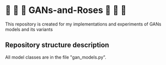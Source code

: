 # :gun: :gun: :gun: GANs-and-Roses :rose: :rose: :rose:
This repository is created for my implementations and experiments of GANs models and its variants   


## Repository structure description
All model classes are in the file "gan_models.py".  
